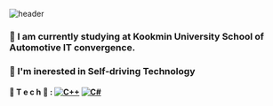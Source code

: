 ![header](https://capsule-render.vercel.app/api?type=wave&color=auto&height=300&section=header&text=✨Jo's%20Factory✨&fontSize=70)

### 📙 I am currently studying at Kookmin University School of Automotive IT convergence.   
### 🌱 I'm inerested in Self-driving Technology 

#### 🌹 T e c h 🌹 : [![C++](https://img.shields.io/badge/C++-F7DF1E?style=plastic&logo=C%2B%2B&logoColor=black)](https://github.com/jo-seokhun/jo-seokhun.git)  [![C#](https://img.shields.io/badge/C-A8B9CC?style=plastic&logo=C&logoColor=black)](https://github.com/jo-seokhun/jo-seokhun.git)



